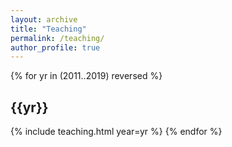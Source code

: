 ```yaml
---
layout: archive
title: "Teaching"
permalink: /teaching/
author_profile: true
---
```


{% for yr in (2011..2019) reversed %}
## {{yr}}
{% include teaching.html year=yr %}
{% endfor %}

